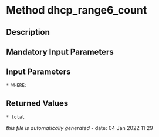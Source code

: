 # Method dhcp_range6_count

## Description
	

## Mandatory Input Parameters

## Input Parameters
	* WHERE:

## Returned Values
	* total


*this file is automatically generated* - date: 04 Jan 2022 11:29